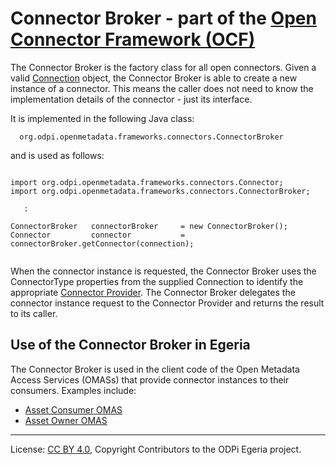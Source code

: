 <!-- SPDX-License-Identifier: CC-BY-4.0 -->
<!-- Copyright Contributors to the ODPi Egeria project. -->

# Connector Broker - part of the [Open Connector Framework (OCF)](../README.md)

The Connector Broker is the factory class for all open connectors.
Given a valid [Connection](connection.md) object, the
Connector Broker is able to create a new instance of a connector.
This means the caller does not need to know the implementation
details of the connector - just its interface.

It is implemented in the following Java class:

```
  org.odpi.openmetadata.frameworks.connectors.ConnectorBroker
```

and is used as follows:

```

import org.odpi.openmetadata.frameworks.connectors.Connector;
import org.odpi.openmetadata.frameworks.connectors.ConnectorBroker;

   :
   
ConnectorBroker   connectorBroker     = new ConnectorBroker();
Connector         connector           = connectorBroker.getConnector(connection);
  
```

When the connector instance is requested, the Connector Broker uses the ConnectorType properties
from the supplied Connection to identify the appropriate [Connector Provider](connector-provider.md).
The Connector Broker delegates the connector instance request to the Connector Provider and returns
the result to its caller.

## Use of the Connector Broker in Egeria

The Connector Broker is used in the client code of the Open Metadata Access Services (OMASs) that provide
connector instances to their consumers.  Examples include:

* [Asset Consumer OMAS](../../../access-services/asset-consumer/README.md)
* [Asset Owner OMAS](../../../access-services/asset-owner/README.md)


----
License: [CC BY 4.0](https://creativecommons.org/licenses/by/4.0/),
Copyright Contributors to the ODPi Egeria project.